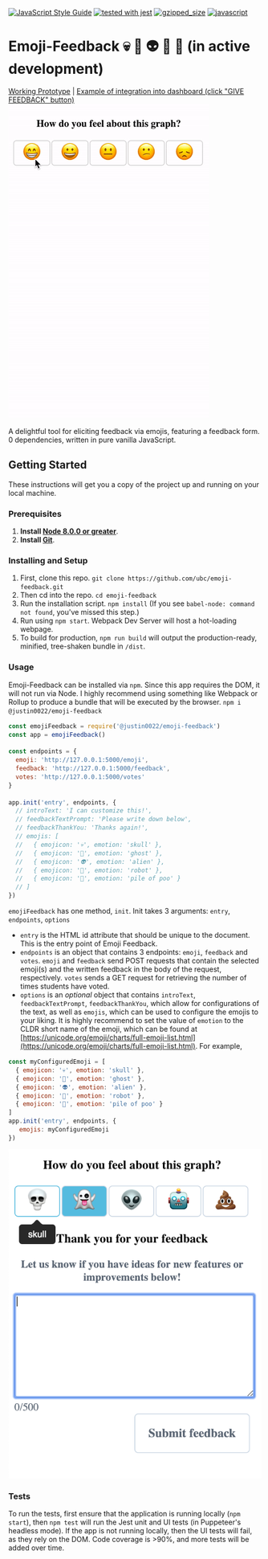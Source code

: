 [![JavaScript Style Guide](https://img.shields.io/badge/code_style-standard-brightgreen.svg)](https://standardjs.com)
[![tested with jest](https://img.shields.io/badge/tested_with-jest-99424f.svg)](https://github.com/facebook/jest)
[![gzipped_size](https://img.shields.io/badge/gzip%20size-6.4kB-green.svg)](https://img.shields.io/badge/gzip%20size-6.4kB-green.svg)
[![javascript](https://img.shields.io/badge/javascript-vanilla-green.svg)](http://vanilla-js.com/)

# Emoji-Feedback 💀 👻 👽 🤖 💩 (in active development)

[Working Prototype](https://jsfiddle.net/justin0022/pd4oczva/18/) | [Example of integration into dashboard (click "GIVE FEEDBACK" button)](https://justin0022.github.io/dashboard/)
![GIF of App](./_assets/emoji-feedback.gif)

A delightful tool for eliciting feedback via emojis, featuring a feedback form. 0 dependencies, written in pure vanilla JavaScript.

## Getting Started

These instructions will get you a copy of the project up and running on your local machine.

### Prerequisites

1. **Install [Node 8.0.0 or greater](https://nodejs.org)**.
2. **Install [Git](https://git-scm.com/downloads)**.

### Installing and Setup

1. First, clone this repo. `git clone https://github.com/ubc/emoji-feedback.git`
1. Then cd into the repo. `cd emoji-feedback`
1. Run the installation script. `npm install` (If you see `babel-node: command not found`, you've missed this step.)
1. Run using `npm start`. Webpack Dev Server will host a hot-loading webpage.
1. To build for production, `npm run build` will output the production-ready, minified, tree-shaken bundle in `/dist`.

### Usage
Emoji-Feedback can be installed via `npm`. Since this app requires the DOM, it will not run via Node. I highly recommend using something like Webpack or Rollup to produce a bundle that will be executed by the browser.
`npm i @justin0022/emoji-feedback`
```javascript
const emojiFeedback = require('@justin0022/emoji-feedback')
const app = emojiFeedback()

const endpoints = {
  emoji: 'http://127.0.0.1:5000/emoji',
  feedback: 'http://127.0.0.1:5000/feedback',
  votes: 'http://127.0.0.1:5000/votes'
}

app.init('entry', endpoints, {
  // introText: 'I can customize this!',
  // feedbackTextPrompt: 'Please write down below',
  // feedbackThankYou: 'Thanks again!',
  // emojis: [
  //   { emojicon: '💀', emotion: 'skull' },
  //   { emojicon: '👻', emotion: 'ghost' },
  //   { emojicon: '👽', emotion: 'alien' },
  //   { emojicon: '🤖', emotion: 'robot' },
  //   { emojicon: '💩', emotion: 'pile of poo' }
  // ]
})
```
`emojiFeedback` has one method, `init`. Init takes 3 arguments: `entry`, `endpoints`, `options`
* `entry` is the HTML id attribute that should be unique to the document. This is the entry point of Emoji Feedback.
* `endpoints` is an object that contains 3 endpoints: `emoji`, `feedback` and `votes`. `emoji` and `feedback` send POST requests that contain the selected emoji(s) and the written feedback in the body of the request, respectively. `votes` sends a GET request for retrieving the number of times students have voted.
* `options` is an *optional* object that contains `introText`, `feedbackTextPrompt`, `feedbackThankYou`, which allow for configurations of the text, as well as `emojis`, which can be used to configure the emojis to your liking. It is highly recommend to set the value of `emotion` to the CLDR short name of the emoji, which can be found at [https://unicode.org/emoji/charts/full-emoji-list.html](https://unicode.org/emoji/charts/full-emoji-list.html). For example,

```javascript
const myConfiguredEmoji = [
  { emojicon: '💀', emotion: 'skull' },
  { emojicon: '👻', emotion: 'ghost' },
  { emojicon: '👽', emotion: 'alien' },
  { emojicon: '🤖', emotion: 'robot' },
  { emojicon: '💩', emotion: 'pile of poo' }
]
app.init('entry', endpoints, {
   emojis: myConfiguredEmoji
})
```

![Custom Emoji](./_assets/custom-emojis.png)

### Tests
To run the tests, first ensure that the application is running locally (`npm start`), then `npm test` will run the Jest unit and UI tests (in Puppeteer's headless mode).
If the app is not running locally, then the UI tests will fail, as they rely on the DOM.
Code coverage is >90%, and more tests will be added over time.
